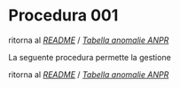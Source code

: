 # Procedura 001
ritorna al [*README*](README.md) / [*Tabella anomalie ANPR*](TAB01_ANOMALIE_ANPR.md)

La seguente procedura permette la gestione


ritorna al [*README*](README.md) / [*Tabella anomalie ANPR*](TAB01_ANOMALIE_ANPR.md)
 